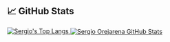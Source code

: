 ## &#x1f4c8; GitHub Stats
<div>
  <a href="https://github.com/SergioO21">
    <img aling="center" src="https://github-readme-stats.vercel.app/api/top-langs/?username=SergioO21&hide=CSS,jupyter%20notebook&layout=compact&langs_count=10&text_color=daf7dc&bg_color=151515" alt="Sergio's Top Langs">
  </a>

  <a href="https://github.com/SergioO21">
    <img align="center" src="https://github-readme-stats.vercel.app/api?username=SergioO21&show_icons=true&line_height=27&count_private=true&title_color=6aa6f8&text_color=8a919a&icon_color=6aa6f8&bg_color=0e1116" alt="Sergio Orejarena GitHub Stats"/>
  </a>
</div>
